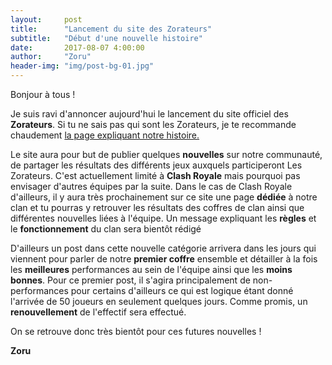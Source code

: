 ```yaml
---
layout:     post
title:      "Lancement du site des Zorateurs"
subtitle:   "Début d'une nouvelle histoire"
date:       2017-08-07 4:00:00
author:     "Zoru"
header-img: "img/post-bg-01.jpg"
---
```


<p>Bonjour à tous !</p>

<p>Je suis ravi d'annoncer aujourd'hui le lancement du site officiel des <b>Zorateurs</b>. Si tu ne sais pas qui sont les Zorateurs, je te recommande chaudement <a href="/about">la page expliquant notre histoire.</a></p>

<p>Le site aura pour but de publier quelques <b>nouvelles</b> sur notre communauté, de partager les résultats des différents jeux auxquels participeront Les Zorateurs. C'est actuellement limité à <b>Clash Royale</b> mais pourquoi pas envisager d'autres équipes par la suite. Dans le cas de Clash Royale d'ailleurs, il y aura très prochainement sur ce site une page <b>dédiée</b> à notre clan et tu pourras y retrouver les résultats des coffres de clan ainsi que différentes nouvelles liées à l'équipe. Un message expliquant les <b>règles</b> et le <b>fonctionnement</b> du clan sera bientôt rédigé</p>

<p>D'ailleurs un post dans cette nouvelle catégorie arrivera dans les jours qui viennent pour parler de notre <b>premier coffre</b> ensemble et détailler à la fois les <b>meilleures</b> performances au sein de l'équipe ainsi que les <b>moins bonnes</b>. Pour ce premier post, il s'agira principalement de non-performances pour certains d'ailleurs ce qui est logique étant donné l'arrivée de 50 joueurs en seulement quelques jours. Comme promis, un <b>renouvellement</b> de l'effectif sera effectué.</p>

<p>On se retrouve donc très bientôt pour ces futures nouvelles !</p>

<p><b>Zoru</b></p>